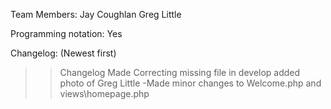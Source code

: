 Team Members:
    Jay Coughlan
    Greg Little

Programming notation: Yes

Changelog: (Newest first)
>>Changelog Made
>Correcting missing file in develop
>>added photo of Greg Little
-Made minor changes to Welcome.php and views\homepage.php

